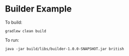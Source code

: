 # Builder Example



To build:

``
gradlew clean build
``

To run:

``
java -jar build/libs/builder-1.0.0-SNAPSHOT.jar british
``

